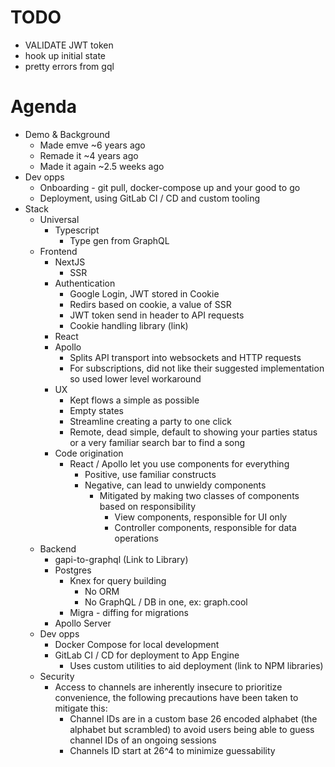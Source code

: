 # TODO

- VALIDATE JWT token
- hook up initial state
- pretty errors from gql

# Agenda

- Demo & Background
  - Made emve ~6 years ago
  - Remade it ~4 years ago
  - Made it again ~2.5 weeks ago
- Dev opps
  - Onboarding - git pull, docker-compose up and your good to go
  - Deployment, using GitLab CI / CD and custom tooling
- Stack
  - Universal
    - Typescript
      - Type gen from GraphQL
  - Frontend
    - NextJS
      - SSR
    - Authentication
      - Google Login, JWT stored in Cookie
      - Redirs based on cookie, a value of SSR
      - JWT token send in header to API requests
      - Cookie handling library (link)
    - React
    - Apollo
      - Splits API transport into websockets and HTTP requests
      - For subscriptions, did not like their suggested implementation so used lower level workaround
    - UX
      - Kept flows a simple as possible
      - Empty states
      - Streamline creating a party to one click
      - Remote, dead simple, default to showing your parties status or a very familiar search bar to find a song
    - Code origination
      - React / Apollo let you use components for everything
        - Positive, use familiar constructs
        - Negative, can lead to unwieldy components
          - Mitigated by making two classes of components based on responsibility
            - View components, responsible for UI only
            - Controller components, responsible for data operations
  - Backend
    - gapi-to-graphql (Link to Library)
    - Postgres
      - Knex for query building
        - No ORM
        - No GraphQL / DB in one, ex: graph.cool
      - Migra - diffing for migrations
    - Apollo Server
  - Dev opps
    - Docker Compose for local development
    - GitLab CI / CD for deployment to App Engine
      - Uses custom utilities to aid deployment (link to NPM libraries)
  - Security
    - Access to channels are inherently insecure to prioritize convenience, the following precautions have been taken to mitigate this:
      - Channel IDs are in a custom base 26 encoded alphabet (the alphabet but scrambled) to avoid users being able to guess channel IDs of an ongoing sessions
      - Channels ID start at 26^4 to minimize guessability

